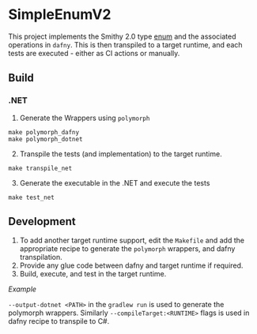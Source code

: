# SimpleEnumV2

This project implements the Smithy 2.0 type [enum](https://smithy.io/2.0/spec/simple-types.html#enum) and the associated operations in `dafny`. This is then transpiled to a target runtime, and each tests are executed - either as CI actions or manually.

## Build

### .NET

1. Generate the Wrappers using `polymorph`

```
make polymorph_dafny
make polymorph_dotnet
```

2. Transpile the tests (and implementation) to the target runtime.

```
make transpile_net
```

3. Generate the executable in the .NET and execute the tests

```
make test_net
```

## Development

1. To add another target runtime support, edit the `Makefile` and add the appropriate recipe to generate the `polymorph` wrappers, and dafny transpilation.
2. Provide any glue code between dafny and target runtime if required.
3. Build, execute, and test in the target runtime.

_Example_

`--output-dotnet <PATH>` in the `gradlew run` is used to generate the polymorph wrappers. Similarly `--compileTarget:<RUNTIME>` flags is used in dafny recipe to transpile to C#.
